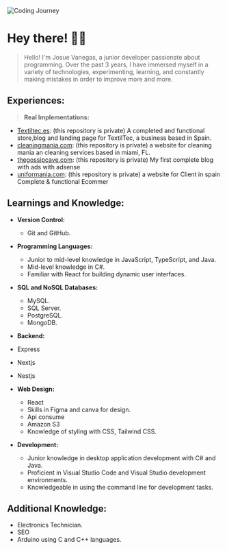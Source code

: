 ![Coding Journey](https://images.pexels.com/photos/546819/pexels-photo-546819.jpeg?auto=compress&cs=tinysrgb&w=600)

# Hey there! 👨‍💻
> Hello! I'm Josue Vanegas, a junior developer passionate about programming. Over the past 3 years, I have immersed myself in a variety of technologies, experimenting, learning, and constantly making mistakes in order to improve more and more.

## Experiences:
> **Real Implementations:**
  - [Textiltec.es](https://textiltec.es): (this repository is private) A completed and functional store,blog and landing page for TextilTec, a business based in Spain.
  - [cleaningmania.com](https://cleaningmania.com): (this repository is private) a website for cleaning mania an cleaning services based in miami, FL.
  - [thegossipcave.com](https://thegossipcave.com): (this repository is private) My first complete blog with ads with adsense 
  - [uniformania.com](https://uniformania.com): (this repository is private) a website for Client in spain Complete & functional Ecommer 
## Learnings and Knowledge:

- **Version Control:**
  - Git and GitHub.

- **Programming Languages:**
  - Junior to mid-level knowledge in JavaScript, TypeScript, and Java.
  - Mid-level knowledge in C#.
  - Familiar with React for building dynamic user interfaces.

- **SQL and NoSQL Databases:**
  - MySQL.
  - SQL Server.
  - PostgreSQL.
  - MongoDB.
  
 - **Backend:**
  - Express
  - Nextjs
  - Nestjs

- **Web Design:**
  - React
  - Skills in Figma and canva for design.
  - Api consume
  - Amazon S3
  - Knowledge of styling with CSS, Tailwind CSS.

- **Development:**
  - Junior knowledge in desktop application development with C# and Java.
  - Proficient in Visual Studio Code and Visual Studio development environments.
  - Knowledgeable in using the command line for development tasks.

## Additional Knowledge:
  - Electronics Technician.
  - SEO
  - Arduino using C and C++ languages.
